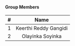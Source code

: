 #### Group Members

| #        | Name                             |
|:--------:|:--------------------:            |
|   1      |    Keerthi Reddy Gangidi         |
|   2      |    Olayinka Soyinka              |
